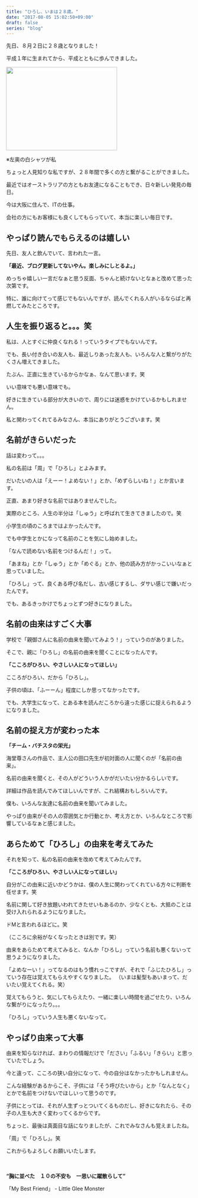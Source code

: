 ```yaml
---
title: "ひろし、いまは２８歳。"
date: "2017-08-05 15:02:50+09:00"
draft: false
series: "blog"
---
```

先日、８月２日に２８歳となりました！

平成１年に生まれてから、平成とともに歩んできました。

<img src="https://hiroshifujita.com/cms/wp-content/uploads/2017/08/IMG_3522-300x225.jpg" alt="" width="300" height="225" class="alignnone size-medium wp-image-185" />

※左奥の白シャツが私

ちょっと人見知りな私ですが、２８年間で多くの方と繋がることができました。

最近ではオーストラリアの方ともお友達になることもでき、日々新しい発見の毎日。

今は大阪に住んで、ITの仕事。

会社の方にもお客様にも良くしてもらっていて、本当に楽しい毎日です。

<h2>やっぱり読んでもらえるのは嬉しい</h2>

先日、友人と飲んでいて、言われた一言。

<strong>「最近、ブログ更新してないやん。楽しみにしとるよ。」</strong>

めっちゃ嬉しい一言だなぁと思う反面、ちゃんと続けないとなぁと改めて思った次第です。

特に、誰に向けてって感じでもないんですが、読んでくれる人がいるならばと再燃してみたところです。

<h2>人生を振り返ると。。。笑</h2>

私は、人とすぐに仲良くなれる！っていうタイプでもないんです。

でも、長い付き合いの友人も、最近しりあった友人も、いろんな人と繋がりがたくさん増えてきました。

たぶん、正直に生きているからかなぁ、なんて思います。笑

いい意味でも悪い意味でも。

好きに生きている部分が大きいので、周りには迷惑をかけているかもしれません。

私と関わってくれてるみなさん、本当にありがとうございます。笑

<h2>名前がきらいだった</h2>

話は変わって。。。

私の名前は「周」で「ひろし」とよみます。

だいたいの人は「えーー！よめない！」とか、「めずらしいね！」とか言います。

正直、あまり好きな名前ではありませんでした。

実際のところ、人生の半分は「しゅう」と呼ばれて生きてきましたので。笑

小学生の頃のころまではよかったんです。

でも中学生とかになって名前のことを気にし始めました。

「なんで読めない名前をつけるんだ！」って。

「あまね」とか「しゅう」とか「めぐる」とか、他の読み方がかっこいいなぁと思っていました。

「ひろし」って、良くある呼び名だし、古い感じするし、ダサい感じで嫌いだったんです。

でも、あるきっかけでちょっとずつ好きになりました。

<h2>名前の由来はすごく大事</h2>

学校で「親御さんに名前の由来を聞いてみよう！」っていうのがありました。

そこで、親に「ひろし」の名前の由来を聞くことになったんです。

<strong>「こころがひろい、やさしい人になってほしい」</strong>

こころがひろい、だから「ひろし」。

子供の頃は、「ふーーん」程度にしか思ってなかったです。

でも、大学生になって、とある本を読んだころから違った感じに捉えられるようになりました。

<h2>名前の捉え方が変わった本</h2>

<strong>「チーム・バチスタの栄光」</strong>

海堂尊さんの作品で、主人公の田口先生が初対面の人に聞くのが「名前の由来」。

名前の由来を聞くと、その人がどういう人かがだいたい分かるらしいです。

詳細は作品を読んでみてほしいんですが、これ結構おもしろいんです。

僕も、いろんな友達に名前の由来を聞いてみました。

やっぱり由来がその人の雰囲気とか行動とか、考え方とか、いろんなところで影響しているなぁと感じました。

<h2>あらためて「ひろし」の由来を考えてみた</h2>

それを知って、私の名前の由来を改めて考えてみたんです。

<strong>「こころがひろい、やさしい人になってほしい」</strong>

自分がこの由来に近いかどうかは、僕の人生に関わってくれている方々に判断を任せます。笑

名前に関して好き放題いわれてきたせいもあるのか、少なくとも、大抵のことは受け入れられるようになりました。

ドMと言われるほどに。笑

（こころに余裕がなくなったときは別です。笑）

由来をあらためて考えてみると、なんか「ひろし」っていう名前も悪くないって思うようになりました。

「よめなーい！」ってなるのはもう慣れっこですが、それで「ふじたひろし」っていう存在は覚えてもらえやすくなりました。
（いまは髪型もあいまって、だいたい覚えてくれる。笑）

覚えてもらうと、気にしてもらえたり、一緒に楽しい時間を過ごせたり、いろんな繋がりになったり。。。

「ひろし」っていう人生も悪くないなって。

<h2>やっぱり由来って大事</h2>

由来を知らなければ、まわりの情報だけで「ださい」「ふるい」「きらい」と思っていたでしょう。

今と違って、こころの狭い自分になって、今の自分はなかったかもしれません。

こんな経験があるからこそ、子供には「そう呼びたいから」とか「なんとなく」とかで名前をつけないでほしいって思うのです。

子供にとっては、それが人生ずっとついてくるものだし、好きになれたら、その子の人生も大きく変わってくるからです。

ちょっと、最後は真面目な話になりましたが、これでみなさんも覚えましたね。

「周」で「ひろし」。笑

これからもよろしくお願いいたします。

　

<strong>“胸に並べた　１０の不安も　一思いに蹴散らして”</strong>

「My Best Friend」 - Little Glee Monster